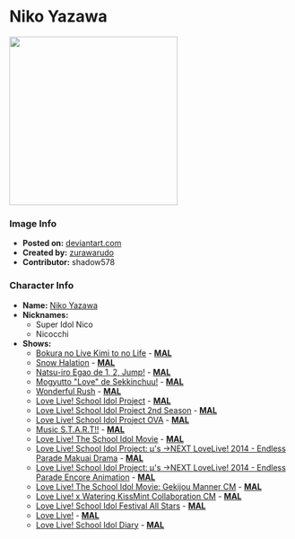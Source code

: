 # Niko Yazawa

<img src="https://raw.githubusercontent.com/shadow578/Project-Padoru/master/Padoru/love-life-nico-yazawa.png" height="300">

### Image Info
* **Posted on:**     [deviantart.com](https://www.deviantart.com/zurawarudo/art/Padoru-Nico-720001936)
* **Created by:**    [zurawarudo](https://github.com/shadow578/Project-Padoru/blob/master/table-of-contents/creators/zurawarudo.md)
* **Contributor:**   shadow578

### Character Info
* **Name:**   [Niko Yazawa](https://myanimelist.net/character/46163)
* **Nicknames:**
  * Super Idol Nico
  * Nicocchi
* **Shows:**
  * [Bokura no Live Kimi to no Life](https://github.com/shadow578/Project-Padoru/blob/master/table-of-contents/shows/BokuranoLiveKimitonoLife.md) - [__MAL__](https://myanimelist.net/anime/9907/Bokura_no_Live_Kimi_to_no_Life)
  * [Snow Halation](https://github.com/shadow578/Project-Padoru/blob/master/table-of-contents/shows/SnowHalation.md) - [__MAL__](https://myanimelist.net/anime/9930/Snow_Halation)
  * [Natsu-iro Egao de 1, 2, Jump!](https://github.com/shadow578/Project-Padoru/blob/master/table-of-contents/shows/NatsuiroEgaode12Jump.md) - [__MAL__](https://myanimelist.net/anime/11033/Natsu-iro_Egao_de_1_2_Jump)
  * [Mogyutto "Love" de Sekkinchuu!](https://github.com/shadow578/Project-Padoru/blob/master/table-of-contents/shows/MogyuttoLovedeSekkinchuu.md) - [__MAL__](https://myanimelist.net/anime/12637/Mogyutto_Love_de_Sekkinchuu)
  * [Wonderful Rush](https://github.com/shadow578/Project-Padoru/blob/master/table-of-contents/shows/WonderfulRush.md) - [__MAL__](https://myanimelist.net/anime/14951/Wonderful_Rush)
  * [Love Live! School Idol Project](https://github.com/shadow578/Project-Padoru/blob/master/table-of-contents/shows/LoveLiveSchoolIdolProject.md) - [__MAL__](https://myanimelist.net/anime/15051/Love_Live_School_Idol_Project)
  * [Love Live! School Idol Project 2nd Season](https://github.com/shadow578/Project-Padoru/blob/master/table-of-contents/shows/LoveLiveSchoolIdolProject2ndSeason.md) - [__MAL__](https://myanimelist.net/anime/19111/Love_Live_School_Idol_Project_2nd_Season)
  * [Love Live! School Idol Project OVA](https://github.com/shadow578/Project-Padoru/blob/master/table-of-contents/shows/LoveLiveSchoolIdolProjectOVA.md) - [__MAL__](https://myanimelist.net/anime/20745/Love_Live_School_Idol_Project_OVA)
  * [Music S.T.A.R.T!!](https://github.com/shadow578/Project-Padoru/blob/master/table-of-contents/shows/MusicSTART.md) - [__MAL__](https://myanimelist.net/anime/20877/Music_START)
  * [Love Live! The School Idol Movie](https://github.com/shadow578/Project-Padoru/blob/master/table-of-contents/shows/LoveLiveTheSchoolIdolMovie.md) - [__MAL__](https://myanimelist.net/anime/24997/Love_Live_The_School_Idol_Movie)
  * [Love Live! School Idol Project: μ's →NEXT LoveLive! 2014 - Endless Parade Makuai Drama](https://github.com/shadow578/Project-Padoru/blob/master/table-of-contents/shows/LoveLiveSchoolIdolProjectμsNEXTLoveLive2014EndlessParadeMakuaiDrama.md) - [__MAL__](https://myanimelist.net/anime/25897/Love_Live_School_Idol_Project__μs_→NEXT_LoveLive_2014_-_Endless_Parade_Makuai_Drama)
  * [Love Live! School Idol Project: μ's →NEXT LoveLive! 2014 - Endless Parade Encore Animation](https://github.com/shadow578/Project-Padoru/blob/master/table-of-contents/shows/LoveLiveSchoolIdolProjectμsNEXTLoveLive2014EndlessParadeEncoreAnimation.md) - [__MAL__](https://myanimelist.net/anime/30896/Love_Live_School_Idol_Project__μs_→NEXT_LoveLive_2014_-_Endless_Parade_Encore_Animation)
  * [Love Live! The School Idol Movie: Gekijou Manner CM](https://github.com/shadow578/Project-Padoru/blob/master/table-of-contents/shows/LoveLiveTheSchoolIdolMovieGekijouMannerCM.md) - [__MAL__](https://myanimelist.net/anime/32476/Love_Live_The_School_Idol_Movie__Gekijou_Manner_CM)
  * [Love Live! x Watering KissMint Collaboration CM](https://github.com/shadow578/Project-Padoru/blob/master/table-of-contents/shows/LoveLivexWateringKissMintCollaborationCM.md) - [__MAL__](https://myanimelist.net/anime/32730/Love_Live_x_Watering_KissMint_Collaboration_CM)
  * [Love Live! School Idol Festival All Stars](https://github.com/shadow578/Project-Padoru/blob/master/table-of-contents/shows/LoveLiveSchoolIdolFestivalAllStars.md) - [__MAL__](https://myanimelist.net/anime/40246/Love_Live_School_Idol_Festival_All_Stars)
  * [Love Live!](https://github.com/shadow578/Project-Padoru/blob/master/table-of-contents/shows/LoveLive.md) - [__MAL__](https://myanimelist.net/manga/48251/Love_Live)
  * [Love Live! School Idol Diary](https://github.com/shadow578/Project-Padoru/blob/master/table-of-contents/shows/LoveLiveSchoolIdolDiary.md) - [__MAL__](https://myanimelist.net/manga/60703/Love_Live_School_Idol_Diary)


